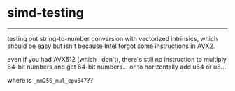 # simd-testing

---

testing out string-to-number conversion with vectorized intrinsics, which should
be easy but isn't because Intel forgot some instructions in AVX2.

even if you had AVX512 (which i don't), there's still no instruction to multiply
64-bit numbers and get 64-bit numbers... or to horizontally add u64 or u8...

where is `_mm256_mul_epu64`???
